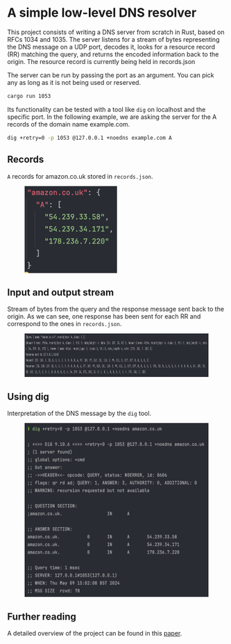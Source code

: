 # A simple low-level DNS resolver
This project consists of writing a DNS server from scratch in Rust, based on RFCs 1034 and 1035. The server listens for a stream of bytes representing the DNS message on a UDP port, decodes it, looks for a resource record (RR) matching the query, and returns the encoded information back to the origin. The resource record is currently being held in records.json

The server can be run by passing the port as an argument. You can pick any as long as it is not being used or reserved.
```bash
cargo run 1053
```

Its functionality can be tested with a tool like `dig` on localhost and the specific port. In the following example, we are asking the server for the A records of the domain name example.com.
```bash
dig +retry=0 -p 1053 @127.0.0.1 +noedns example.com A
```
## Records
`A` records for amazon.co.uk stored in `records.json`.
<figure>
  <img src="media/records-json.png" alt="" height="200" />
</figure>

## Input and output stream
Stream of bytes from the query and the response message sent back to the origin. As we can see, one response has been sent for each RR and correspond to the ones in `records.json`. 
<figure>
  <img src="media/server-logs.png" alt="" height="100" />
</figure>

## Using dig
Interpretation of the DNS message by the `dig` tool.
<figure>
  <img src="media/dig.png" alt="" height="400" />
</figure>

## Further reading
A detailed overview of the project can be found in this [paper](paper.pdf).
